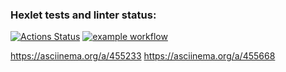 ### Hexlet tests and linter status:
[![Actions Status](https://github.com/IVF13/java-project-lvl1/workflows/hexlet-check/badge.svg)](https://github.com/IVF13/java-project-lvl1/actions)
[![example workflow](https://github.com/github/docs/actions/workflows/main.yml/badge.svg)](https://github.com/IVF13/java-project-lvl1/actions)

https://asciinema.org/a/455233
https://asciinema.org/a/455668
